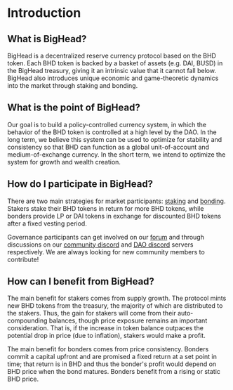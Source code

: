 # Introduction

## What is BigHead?

BigHead is a decentralized reserve currency protocol based on the BHD token. Each BHD token is backed by a basket of assets (e.g. DAI, BUSD) in the BigHead treasury, giving it an intrinsic value that it cannot fall below. BigHead also introduces unique economic and game-theoretic dynamics into the market through staking and bonding.

## What is the point of BigHead?

Our goal is to build a policy-controlled currency system, in which the behavior of the BHD token is controlled at a high level by the DAO. In the long term, we believe this system can be used to optimize for stability and consistency so that BHD can function as a global unit-of-account and medium-of-exchange currency. In the short term, we intend to optimize the system for growth and wealth creation.

## How do I participate in BigHead?

There are two main strategies for market participants: [staking](broken-reference) and [bonding](broken-reference). Stakers stake their BHD tokens in return for more BHD tokens, while bonders provide LP or DAI tokens in exchange for discounted BHD tokens after a fixed vesting period.

Governance participants can get involved on our [forum](https://forum.olympusdao.finance) and through discussions on our [community discord](https://discord.com/invite/olympusdao) and [DAO discord](https://discord.com/invite/42xFV68uEf) servers respectively. We are always looking for new community members to contribute!

## How can I benefit from BigHead?

The main benefit for stakers comes from supply growth. The protocol mints new BHD tokens from the treasury, the majority of which are distributed to the stakers. Thus, the gain for stakers will come from their auto-compounding balances, though price exposure remains an important consideration. That is, if the increase in token balance outpaces the potential drop in price (due to inflation), stakers would make a profit.

The main benefit for bonders comes from price consistency. Bonders commit a capital upfront and are promised a fixed return at a set point in time; that return is in BHD and thus the bonder's profit would depend on BHD price when the bond matures. Bonders benefit from a rising or static BHD price.
